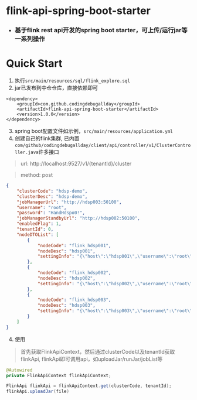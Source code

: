 # flink-api-spring-boot-starter

- ### 基于flink rest api开发的spring boot starter，可上传/运行jar等一系列操作

# Quick Start

1. 执行```src/main/resources/sql/flink_explore.sql```
2. jar已发布到中仓仓库，直接依赖即可
```pom
<dependency>
    <groupId>com.github.codingdebugallday</groupId>
    <artifactId>flink-api-spring-boot-starter</artifactId>
    <version>1.0.0</version>
</dependency>
```
3. spring boot配置文件如示例，```src/main/resources/application.yml```
4. 创建自己的flink集群, 已内置```com/github/codingdebugallday/client/api/controller/v1/ClusterController.java```许多接口
> url: http://localhost:9527/v1/{tenantId}/cluster

> method: post
```json
{
    "clusterCode": "hdsp-demo",
    "clusterDesc": "hdsp-demo",
    "jobManagerUrl": "http://hdsp003:50100",
    "username": "root",
    "password": "HandHdspo0!",
    "jobManagerStandbyUrl": "http://hdsp002:50100",
    "enabledFlag": 1,
    "tenantId": 0,
    "nodeDTOList": [
        {
            "nodeCode": "flink_hdsp001",
            "nodeDesc": "hdsp001",
            "settingInfo": "{\"host\":\"hdsp001\",\"username\":\"root\",\"password\":\"HandHdspo0!\"}"
        },
        {
            "nodeCode": "flink_hdsp002",
            "nodeDesc": "hdsp002",
            "settingInfo": "{\"host\":\"hdsp002\",\"username\":\"root\",\"password\":\"HandHdspo0!!\"}"
        },
        {
            "nodeCode": "flink_hdsp003",
            "nodeDesc": "hdsp003",
            "settingInfo": "{\"host\":\"hdsp003\",\"username\":\"root\",\"password\":\"HandHdspo0!!!\"}"
        }
    ]
}
```
4. 使用
> 首先获取FlinkApiContext，然后通过clusterCode以及tenantId获取flinkApi, 
>flinkApi即可调用api，如uploadJar/runJar/jobList等

```java
@Autowired
private FlinkApiContext flinkApiContext;

FlinkApi flinkApi = flinkApiContext.get(clusterCode, tenantId);
flinkApi.uploadJar(file)
```
